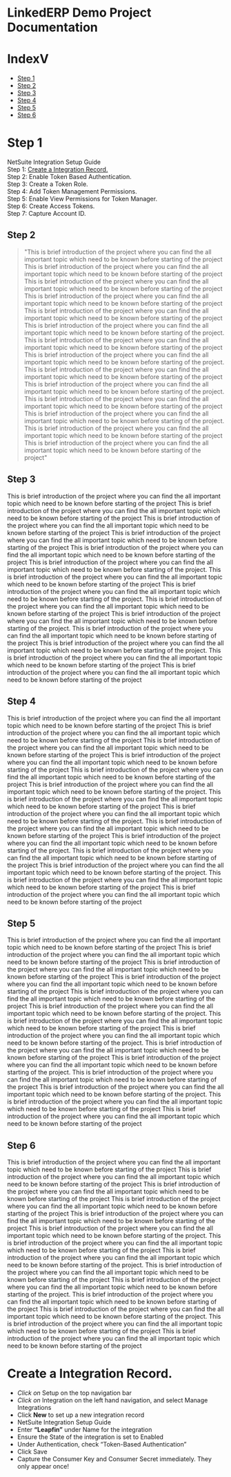 
# LinkedERP Demo Project Documentation 

# IndexV
* [Step 1](#step-1)
* [Step 2](#step-2)
* [Step 3](#step-3)
* [Step 4](#step-4)
* [Step 5](#step-5)
* [Step 6](#step-6)

# Step 1
NetSuite Integration Setup Guide  
Step 1: [Create a Integration Record.](#step-6)  
Step 2: Enable Token Based Authentication.  
Step 3: Create a Token Role.  
Step 4: Add Token Management Permissions.  
Step 5: Enable View Permissions for Token Manager.  
Step 6: Create Access Tokens.  
Step 7: Capture Account ID.  


## Step 2
> "This is brief introduction of the project where you can find the all important topic which need to be known before starting of the project
This is brief introduction of the project where you can find the all important topic which need to be known before starting of the project
This is brief introduction of the project where you can find the all important topic which need to be known before starting of the project
This is brief introduction of the project where you can find the all important topic which need to be known before starting of the project
This is brief introduction of the project where you can find the all important topic which need to be known before starting of the project
This is brief introduction of the project where you can find the all important topic which need to be known before starting of the project.
This is brief introduction of the project where you can find the all important topic which need to be known before starting of the project
This is brief introduction of the project where you can find the all important topic which need to be known before starting of the project.
This is brief introduction of the project where you can find the all important topic which need to be known before starting of the project
This is brief introduction of the project where you can find the all important topic which need to be known before starting of the project.
This is brief introduction of the project where you can find the all important topic which need to be known before starting of the project
This is brief introduction of the project where you can find the all important topic which need to be known before starting of the project.
This is brief introduction of the project where you can find the all important topic which need to be known before starting of the project
This is brief introduction of the project where you can find the all important topic which need to be known before starting of the project"


## Step 3
This is brief introduction of the project where you can find the all important topic which need to be known before starting of the project
This is brief introduction of the project where you can find the all important topic which need to be known before starting of the project
This is brief introduction of the project where you can find the all important topic which need to be known before starting of the project
This is brief introduction of the project where you can find the all important topic which need to be known before starting of the project
This is brief introduction of the project where you can find the all important topic which need to be known before starting of the project
This is brief introduction of the project where you can find the all important topic which need to be known before starting of the project.
This is brief introduction of the project where you can find the all important topic which need to be known before starting of the project
This is brief introduction of the project where you can find the all important topic which need to be known before starting of the project.
This is brief introduction of the project where you can find the all important topic which need to be known before starting of the project
This is brief introduction of the project where you can find the all important topic which need to be known before starting of the project.
This is brief introduction of the project where you can find the all important topic which need to be known before starting of the project
This is brief introduction of the project where you can find the all important topic which need to be known before starting of the project.
This is brief introduction of the project where you can find the all important topic which need to be known before starting of the project
This is brief introduction of the project where you can find the all important topic which need to be known before starting of the project

## Step 4
This is brief introduction of the project where you can find the all important topic which need to be known before starting of the project
This is brief introduction of the project where you can find the all important topic which need to be known before starting of the project
This is brief introduction of the project where you can find the all important topic which need to be known before starting of the project
This is brief introduction of the project where you can find the all important topic which need to be known before starting of the project
This is brief introduction of the project where you can find the all important topic which need to be known before starting of the project
This is brief introduction of the project where you can find the all important topic which need to be known before starting of the project.
This is brief introduction of the project where you can find the all important topic which need to be known before starting of the project
This is brief introduction of the project where you can find the all important topic which need to be known before starting of the project.
This is brief introduction of the project where you can find the all important topic which need to be known before starting of the project
This is brief introduction of the project where you can find the all important topic which need to be known before starting of the project.
This is brief introduction of the project where you can find the all important topic which need to be known before starting of the project
This is brief introduction of the project where you can find the all important topic which need to be known before starting of the project.
This is brief introduction of the project where you can find the all important topic which need to be known before starting of the project
This is brief introduction of the project where you can find the all important topic which need to be known before starting of the project


## Step 5
This is brief introduction of the project where you can find the all important topic which need to be known before starting of the project
This is brief introduction of the project where you can find the all important topic which need to be known before starting of the project
This is brief introduction of the project where you can find the all important topic which need to be known before starting of the project
This is brief introduction of the project where you can find the all important topic which need to be known before starting of the project
This is brief introduction of the project where you can find the all important topic which need to be known before starting of the project
This is brief introduction of the project where you can find the all important topic which need to be known before starting of the project.
This is brief introduction of the project where you can find the all important topic which need to be known before starting of the project
This is brief introduction of the project where you can find the all important topic which need to be known before starting of the project.
This is brief introduction of the project where you can find the all important topic which need to be known before starting of the project
This is brief introduction of the project where you can find the all important topic which need to be known before starting of the project.
This is brief introduction of the project where you can find the all important topic which need to be known before starting of the project
This is brief introduction of the project where you can find the all important topic which need to be known before starting of the project.
This is brief introduction of the project where you can find the all important topic which need to be known before starting of the project
This is brief introduction of the project where you can find the all important topic which need to be known before starting of the project


## Step 6
This is brief introduction of the project where you can find the all important topic which need to be known before starting of the project
This is brief introduction of the project where you can find the all important topic which need to be known before starting of the project
This is brief introduction of the project where you can find the all important topic which need to be known before starting of the project
This is brief introduction of the project where you can find the all important topic which need to be known before starting of the project
This is brief introduction of the project where you can find the all important topic which need to be known before starting of the project
This is brief introduction of the project where you can find the all important topic which need to be known before starting of the project.
This is brief introduction of the project where you can find the all important topic which need to be known before starting of the project
This is brief introduction of the project where you can find the all important topic which need to be known before starting of the project.
This is brief introduction of the project where you can find the all important topic which need to be known before starting of the project
This is brief introduction of the project where you can find the all important topic which need to be known before starting of the project.
This is brief introduction of the project where you can find the all important topic which need to be known before starting of the project
This is brief introduction of the project where you can find the all important topic which need to be known before starting of the project.
This is brief introduction of the project where you can find the all important topic which need to be known before starting of the project
This is brief introduction of the project where you can find the all important topic which need to be known before starting of the project

# Create a Integration Record.
* _Click on_ Setup on the top navigation bar
* *Click on* Integration on the left hand navigation, and select Manage Integrations
* Click **New** to set up a new integration record
* NetSuite Integration Setup Guide
* Enter **“Leapfin”** under Name for the integration
* Ensure the State of the integration is set to Enabled
* Under Authentication, check “Token-Based Authentication”
* Click Save
* Capture the Consumer Key and Consumer Secret immediately. They only appear once!

